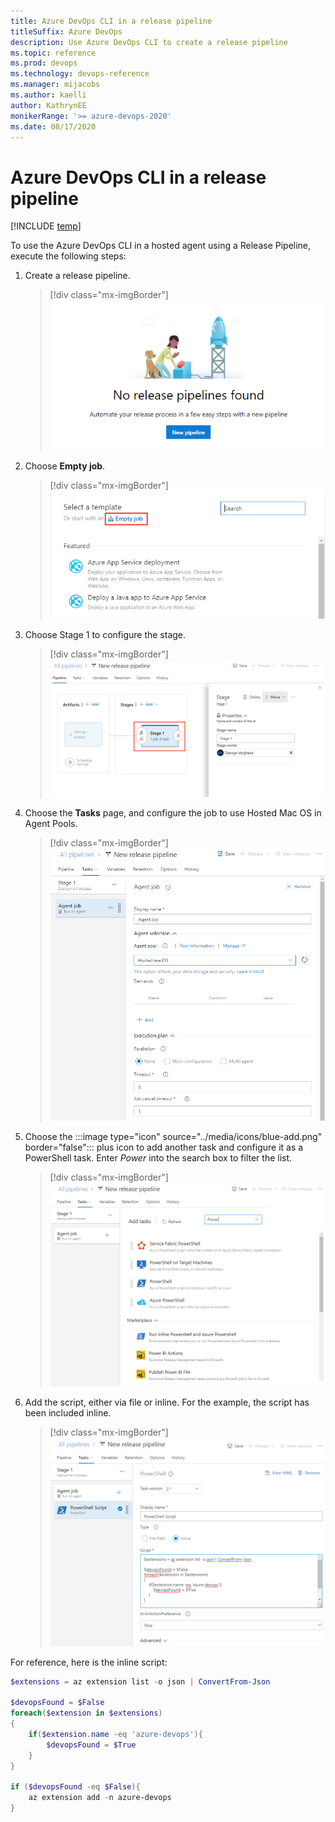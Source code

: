 ```yaml
---
title: Azure DevOps CLI in a release pipeline
titleSuffix: Azure DevOps 
description: Use Azure DevOps CLI to create a release pipeline
ms.topic: reference 
ms.prod: devops 
ms.technology: devops-reference
ms.manager: mijacobs 
ms.author: kaelli  
author: KathrynEE
monikerRange: '>= azure-devops-2020'
ms.date: 08/17/2020
---
```



# Azure DevOps CLI in a release pipeline

[!INCLUDE [temp](../includes/version-cloud-plus-2020.md)] 

<!--- QUESTION: Are there any prerequisites or Features that need to be enabled for this flow to be valid? --> 

To use the Azure DevOps CLI in a hosted agent using a Release Pipeline, execute the following steps:

1. Create a release pipeline.

	> [!div class="mx-imgBorder"]  
	> ![new release pipeline](media/new-pipeline.png)

2. Choose **Empty job**.

	> [!div class="mx-imgBorder"]  
	> ![select template](media/select-template.png)

3. Choose Stage 1 to configure the stage.

	> [!div class="mx-imgBorder"]  
	> ![Stage 1](media/stage-1.png)

4. Choose the **Tasks** page, and configure the job to use Hosted Mac OS in Agent Pools.

	> [!div class="mx-imgBorder"]  
	> ![Agent Job Configuration](media/job-config.png)

5. Choose the :::image type="icon" source="../media/icons/blue-add.png" border="false"::: plus icon to add another task and configure it as a PowerShell task. Enter *Power* into the search box to filter the list.

	> [!div class="mx-imgBorder"]  
	> ![PowerShell](media/power-shell.png)

6. Add the script, either via file or inline. For the example, the script has been included inline.

	> [!div class="mx-imgBorder"]  
	> ![Add script](media/script-1.png)

For reference, here is the inline script:

```powershell
$extensions = az extension list -o json | ConvertFrom-Json

$devopsFound = $False
foreach($extension in $extensions)
{
    if($extension.name -eq 'azure-devops'){
        $devopsFound = $True
    }
}

if ($devopsFound -eq $False){
    az extension add -n azure-devops
}
```

